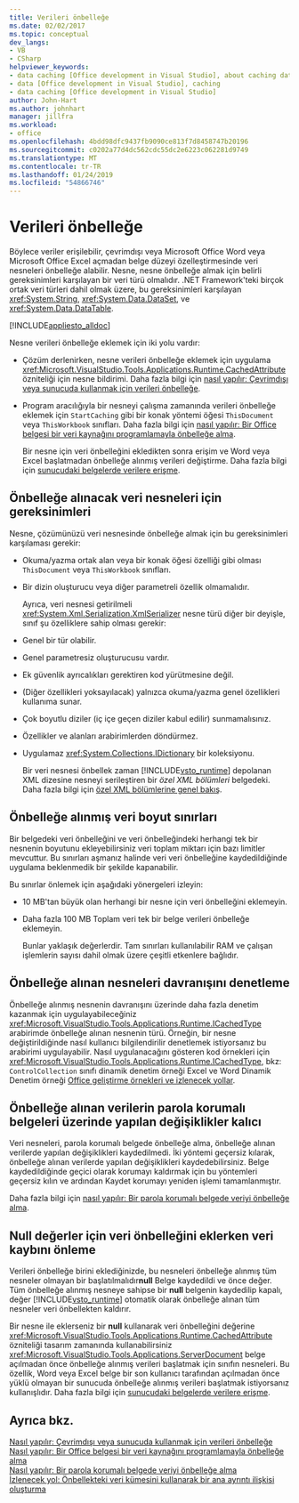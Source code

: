 ```yaml
---
title: Verileri önbelleğe
ms.date: 02/02/2017
ms.topic: conceptual
dev_langs:
- VB
- CSharp
helpviewer_keywords:
- data caching [Office development in Visual Studio], about caching data
- data [Office development in Visual Studio], caching
- data caching [Office development in Visual Studio]
author: John-Hart
ms.author: johnhart
manager: jillfra
ms.workload:
- office
ms.openlocfilehash: 4bdd98dfc9437fb9090ce813f7d8458747b20196
ms.sourcegitcommit: c0202a77d4dc562cdc55dc2e6223c062281d9749
ms.translationtype: MT
ms.contentlocale: tr-TR
ms.lasthandoff: 01/24/2019
ms.locfileid: "54866746"
---
```

# <a name="cache-data"></a>Verileri önbelleğe
  Böylece veriler erişilebilir, çevrimdışı veya Microsoft Office Word veya Microsoft Office Excel açmadan belge düzeyi özelleştirmesinde veri nesneleri önbelleğe alabilir. Nesne, nesne önbelleğe almak için belirli gereksinimleri karşılayan bir veri türü olmalıdır. .NET Framework'teki birçok ortak veri türleri dahil olmak üzere, bu gereksinimleri karşılayan <xref:System.String>, <xref:System.Data.DataSet>, ve <xref:System.Data.DataTable>.  
  
 [!INCLUDE[appliesto_alldoc](../vsto/includes/appliesto-alldoc-md.md)]  
  
 Nesne verileri önbelleğe eklemek için iki yolu vardır:  
  
- Çözüm derlenirken, nesne verileri önbelleğe eklemek için uygulama <xref:Microsoft.VisualStudio.Tools.Applications.Runtime.CachedAttribute> özniteliği için nesne bildirimi. Daha fazla bilgi için [nasıl yapılır: Çevrimdışı veya sunucuda kullanmak için verileri önbelleğe](../vsto/how-to-cache-data-for-use-offline-or-on-a-server.md).  
  
- Program aracılığıyla bir nesneyi çalışma zamanında verileri önbelleğe eklemek için `StartCaching` gibi bir konak yöntemi öğesi `ThisDocument` veya `ThisWorkbook` sınıfları. Daha fazla bilgi için [nasıl yapılır: Bir Office belgesi bir veri kaynağını programlamayla önbelleğe alma](../vsto/how-to-programmatically-cache-a-data-source-in-an-office-document.md).  
  
  Bir nesne için veri önbelleğini ekledikten sonra erişim ve Word veya Excel başlatmadan önbelleğe alınmış verileri değiştirme. Daha fazla bilgi için [sunucudaki belgelerde verilere erişme](../vsto/accessing-data-in-documents-on-the-server.md).  
  
## <a name="requirements-for-data-objects-to-be-cached"></a>Önbelleğe alınacak veri nesneleri için gereksinimleri  
 Nesne, çözümünüzü veri nesnesinde önbelleğe almak için bu gereksinimleri karşılaması gerekir:  
  
- Okuma/yazma ortak alan veya bir konak öğesi özelliği gibi olması `ThisDocument` veya `ThisWorkbook` sınıfları.  
  
- Bir dizin oluşturucu veya diğer parametreli özellik olmamalıdır.  
  
  Ayrıca, veri nesnesi getirilmeli <xref:System.Xml.Serialization.XmlSerializer> nesne türü diğer bir deyişle, sınıf şu özelliklere sahip olması gerekir:  
  
- Genel bir tür olabilir.  
  
- Genel parametresiz oluşturucusu vardır.  
  
- Ek güvenlik ayrıcalıkları gerektiren kod yürütmesine değil.  
  
- (Diğer özellikleri yoksayılacak) yalnızca okuma/yazma genel özellikleri kullanıma sunar.  
  
- Çok boyutlu diziler (iç içe geçen diziler kabul edilir) sunmamalısınız.  
  
- Özellikler ve alanları arabirimlerden döndürmez.  
  
- Uygulamaz <xref:System.Collections.IDictionary> bir koleksiyonu.  
  
  Bir veri nesnesi önbellek zaman [!INCLUDE[vsto_runtime](../vsto/includes/vsto-runtime-md.md)] depolanan XML dizesine nesneyi serileştiren bir *özel XML bölümleri* belgedeki. Daha fazla bilgi için [özel XML bölümlerine genel bakış](../vsto/custom-xml-parts-overview.md).  
  
## <a name="cached-data-size-limits"></a>Önbelleğe alınmış veri boyut sınırları  
 Bir belgedeki veri önbelleğini ve veri önbelleğindeki herhangi tek bir nesnenin boyutunu ekleyebilirsiniz veri toplam miktarı için bazı limitler mevcuttur. Bu sınırları aşmanız halinde veri veri önbelleğine kaydedildiğinde uygulama beklenmedik bir şekilde kapanabilir.  
  
 Bu sınırlar önlemek için aşağıdaki yönergeleri izleyin:  
  
- 10 MB'tan büyük olan herhangi bir nesne için veri önbelleğini eklemeyin.  
  
- Daha fazla 100 MB Toplam veri tek bir belge verileri önbelleğe eklemeyin.  
  
  Bunlar yaklaşık değerlerdir. Tam sınırları kullanılabilir RAM ve çalışan işlemlerin sayısı dahil olmak üzere çeşitli etkenlere bağlıdır.  
  
## <a name="control-the-behavior-of-cached-objects"></a>Önbelleğe alınan nesneleri davranışını denetleme  
 Önbelleğe alınmış nesnenin davranışını üzerinde daha fazla denetim kazanmak için uygulayabileceğiniz <xref:Microsoft.VisualStudio.Tools.Applications.Runtime.ICachedType> arabirimde önbelleğe alınan nesnenin türü. Örneğin, bir nesne değiştirildiğinde nasıl kullanıcı bilgilendirilir denetlemek istiyorsanız bu arabirimi uygulayabilir. Nasıl uygulanacağını gösteren kod örnekleri için <xref:Microsoft.VisualStudio.Tools.Applications.Runtime.ICachedType>, bkz: `ControlCollection` sınıfı dinamik denetim örneği Excel ve Word Dinamik Denetim örneği [Office geliştirme örnekleri ve izlenecek yollar](../vsto/office-development-samples-and-walkthroughs.md).  
  
## <a name="persist-changes-to-cached-data-in-password-protected-documents"></a>Önbelleğe alınan verilerin parola korumalı belgeleri üzerinde yapılan değişiklikler kalıcı  
 Veri nesneleri, parola korumalı belgede önbelleğe alma, önbelleğe alınan verilerde yapılan değişiklikleri kaydedilmedi. İki yöntemi geçersiz kılarak, önbelleğe alınan verilerde yapılan değişiklikleri kaydedebilirsiniz. Belge kaydedildiğinde geçici olarak korumayı kaldırmak için bu yöntemleri geçersiz kılın ve ardından Kaydet korumayı yeniden işlemi tamamlanmıştır.  
  
 Daha fazla bilgi için [nasıl yapılır: Bir parola korumalı belgede veriyi önbelleğe alma](../vsto/how-to-cache-data-in-a-password-protected-document.md).  
  
## <a name="prevent-data-loss-when-adding-null-values-to-the-data-cache"></a>Null değerler için veri önbelleğini eklerken veri kaybını önleme  
 Verileri önbelleğe birini eklediğinizde, bu nesneleri önbelleğe alınmış tüm nesneler olmayan bir başlatılmalıdır**null** Belge kaydedildi ve önce değer. Tüm önbelleğe alınmış nesneye sahipse bir **null** belgenin kaydedilip kapalı, değer [!INCLUDE[vsto_runtime](../vsto/includes/vsto-runtime-md.md)] otomatik olarak önbelleğe alınan tüm nesneler veri önbellekten kaldırır.  
  
 Bir nesne ile eklerseniz bir **null** kullanarak veri önbelleğini değerine <xref:Microsoft.VisualStudio.Tools.Applications.Runtime.CachedAttribute> özniteliği tasarım zamanında kullanabilirsiniz <xref:Microsoft.VisualStudio.Tools.Applications.ServerDocument> belge açılmadan önce önbelleğe alınmış verileri başlatmak için sınıfın nesneleri. Bu özellik, Word veya Excel belge bir son kullanıcı tarafından açılmadan önce yüklü olmayan bir sunucuda önbelleğe alınmış verileri başlatmak istiyorsanız kullanışlıdır. Daha fazla bilgi için [sunucudaki belgelerde verilere erişme](../vsto/accessing-data-in-documents-on-the-server.md).  
  
## <a name="see-also"></a>Ayrıca bkz.  
 [Nasıl yapılır: Çevrimdışı veya sunucuda kullanmak için verileri önbelleğe](../vsto/how-to-cache-data-for-use-offline-or-on-a-server.md)   
 [Nasıl yapılır: Bir Office belgesi bir veri kaynağını programlamayla önbelleğe alma](../vsto/how-to-programmatically-cache-a-data-source-in-an-office-document.md)   
 [Nasıl yapılır: Bir parola korumalı belgede veriyi önbelleğe alma](../vsto/how-to-cache-data-in-a-password-protected-document.md)   
 [İzlenecek yol: Önbellekteki veri kümesini kullanarak bir ana ayrıntı ilişkisi oluşturma](../vsto/walkthrough-creating-a-master-detail-relation-using-a-cached-dataset.md)  
